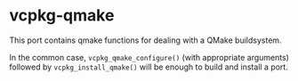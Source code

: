 # vcpkg-qmake

This port contains qmake functions for dealing with a QMake buildsystem.

In the common case, `vcpkg_qmake_configure()` (with appropriate arguments)
followed by `vcpkg_install_qmake()` will be enough to build and install a port.
